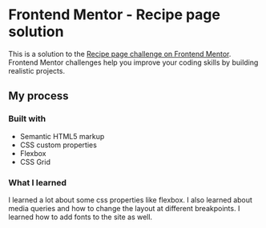 # Frontend Mentor - Recipe page solution

This is a solution to the [Recipe page challenge on Frontend Mentor](https://www.frontendmentor.io/challenges/recipe-page-KiTsR8QQKm). Frontend Mentor challenges help you improve your coding skills by building realistic projects. 


## My process

### Built with

- Semantic HTML5 markup
- CSS custom properties
- Flexbox
- CSS Grid

### What I learned

I learned a lot about some css properties like flexbox. I also learned about media queries and how to change the layout at different breakpoints. I learned how to add fonts to the site as well.

